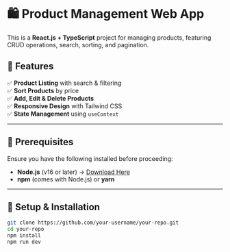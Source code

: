 # 🛍️ Product Management Web App  

This is a **React.js + TypeScript** project for managing products, featuring CRUD operations, search, sorting, and pagination.

## 🚀 Features  
✅ **Product Listing** with search & filtering  
✅ **Sort Products** by price  
✅ **Add, Edit & Delete Products**  
✅ **Responsive Design** with Tailwind CSS  
✅ **State Management** using `useContext`  

---

## 📌 Prerequisites  
Ensure you have the following installed before proceeding:  

- **Node.js** (v16 or later) → [Download Here](https://nodejs.org/)  
- **npm** (comes with Node.js) or **yarn**  

---

## 🔧 Setup & Installation  


```bash
git clone https://github.com/your-username/your-repo.git
cd your-repo
npm install
npm run dev



